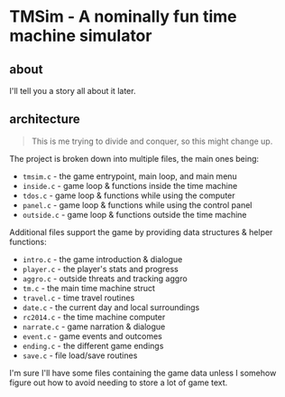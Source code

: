 # TMSim - A nominally fun time machine simulator

## about

I'll tell you a story all about it later.

## architecture

> This is me trying to divide and conquer, so this might change up.

The project is broken down into multiple files, the main ones being:

- `tmsim.c`   - the game entrypoint, main loop, and main menu
- `inside.c`  - game loop & functions inside the time machine
- `tdos.c`    - game loop & functions while using the computer
- `panel.c`   - game loop & functions while using the control panel
- `outside.c` - game loop & functions outside the time machine

Additional files support the game by providing data structures & helper functions:

- `intro.c`   - the game introduction & dialogue
- `player.c`  - the player's stats and progress
- `aggro.c`   - outside threats and tracking aggro
- `tm.c`      - the main time machine struct
- `travel.c`  - time travel routines
- `date.c`    - the current day and local surroundings
- `rc2014.c`  - the time machine computer
- `narrate.c` - game narration & dialogue
- `event.c`   - game events and outcomes
- `ending.c`  - the different game endings
- `save.c`    - file load/save routines

I'm sure I'll have some files containing the game data unless I somehow figure out how to avoid needing to store a lot of game text.
